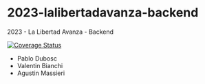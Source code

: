 # 2023-lalibertadavanza-backend
2023 - La Libertad Avanza - Backend

[![Coverage Status](https://coveralls.io/repos/github/Pablodubosc/2023-lalibertadavanza/badge.svg?branch=main)](https://coveralls.io/github/Pablodubosc/2023-lalibertadavanza?branch=main)

- Pablo Dubosc
- Valentin Bianchi
- Agustin Massieri
